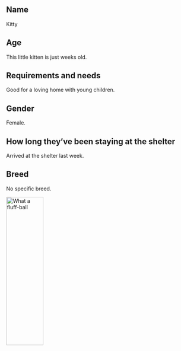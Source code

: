 <!DOCTYPE html>
<html>
<body>

<h2>Name</h2>
<p>Kitty</p>
<h2>Age</h2>
<p>This little kitten is just weeks old.</p>
<h2>Requirements and needs</h2>
<p>Good for a loving home with young children.</p>
<h2>Gender</h2>
<p>Female.</p>
<h2>How long they’ve been staying at the shelter</h2>
<p>Arrived at the shelter last week.</p>
<h2>Breed</h2>
<p>No specific breed.</p>

<img src="https://user-images.githubusercontent.com/57336440/68098846-52cbd280-fe7c-11e9-8287-758ffd25682e.jpg" alt="What a fluff-ball" style="width:100;height:400;">
</body>
</html>
